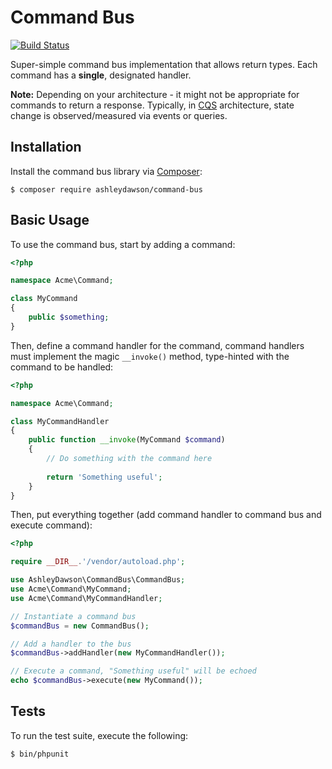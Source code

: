 Command Bus
===========

[![Build Status](https://travis-ci.org/AshleyDawson/CommandBus.svg?branch=master)](https://travis-ci.org/AshleyDawson/CommandBus)

Super-simple command bus implementation that allows return types. Each command has a **single**, designated handler.

**Note:** Depending on your architecture - it might not be appropriate for commands to return a response. Typically, in [CQS](https://en.wikipedia.org/wiki/Command%E2%80%93query_separation) architecture, state change is observed/measured via events or queries.

Installation
------------

Install the command bus library via [Composer](https://getcomposer.org):

```
$ composer require ashleydawson/command-bus
```

Basic Usage
-----------

To use the command bus, start by adding a command:

```php
<?php

namespace Acme\Command;

class MyCommand
{
    public $something;
}
```

Then, define a command handler for the command, command handlers must implement the magic `__invoke()` method, type-hinted
with the command to be handled:

```php
<?php

namespace Acme\Command;

class MyCommandHandler
{
    public function __invoke(MyCommand $command)
    {
        // Do something with the command here
        
        return 'Something useful';
    }
}
```

Then, put everything together (add command handler to command bus and execute command):

```php
<?php

require __DIR__.'/vendor/autoload.php';

use AshleyDawson\CommandBus\CommandBus;
use Acme\Command\MyCommand;
use Acme\Command\MyCommandHandler;

// Instantiate a command bus
$commandBus = new CommandBus();

// Add a handler to the bus
$commandBus->addHandler(new MyCommandHandler());

// Execute a command, "Something useful" will be echoed
echo $commandBus->execute(new MyCommand());
```

Tests
-----

To run the test suite, execute the following:

```
$ bin/phpunit
```
